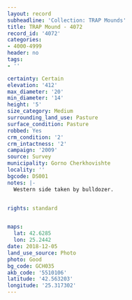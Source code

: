 ```yaml
---
layout: record
subheadline: 'Collection: TRAP Mounds'
title: TRAP Mound - 4072
record_id: '4072'
categories:
- 4000-4999
header: no
tags:
- ''

certainty: Certain
elevation: '412'
max_diameter: '20'
min_diameter: '14'
height: '5'
size_category: Medium
surrounding_land_use: Pasture
surface_condition: Pasture
robbed: Yes
crm_condition: '2'
crm_intactness: '2'
campaign: '2009'
source: Survey
municipality: Gorno Cherkhovishte
locality: ''
bgcode: DS001
notes: |-
  Western side taken by bulldozer.


rights: standard


maps:
  lat: 42.6285
  lon: 25.2442
date: 2018-12-05
land_use_source: Photo
photo: Good
bg_code: GCH035
akb_code: '5510106'
latitude: '42.563203'
longitude: '25.317302'
---
```

